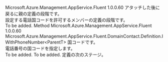 <Type Name="IWithPhoneCountryCode&lt;ParentT&gt;" FullName="Microsoft.Azure.Management.AppService.Fluent.DomainContact.Definition.IWithPhoneCountryCode&lt;ParentT&gt;">
  <TypeSignature Language="C#" Value="public interface IWithPhoneCountryCode&lt;ParentT&gt;" />
  <TypeSignature Language="ILAsm" Value=".class public interface auto ansi abstract IWithPhoneCountryCode`1&lt;ParentT&gt;" />
  <TypeSignature Language="DocId" Value="T:Microsoft.Azure.Management.AppService.Fluent.DomainContact.Definition.IWithPhoneCountryCode`1" />
  <TypeSignature Language="VB.NET" Value="Public Interface IWithPhoneCountryCode(Of ParentT)" />
  <TypeSignature Language="F#" Value="type IWithPhoneCountryCode&lt;'ParentT&gt; = interface" />
  <AssemblyInfo>
    <AssemblyName>Microsoft.Azure.Management.AppService.Fluent</AssemblyName>
    <AssemblyVersion>1.0.0.60</AssemblyVersion>
  </AssemblyInfo>
  <TypeParameters>
    <TypeParameter Name="ParentT" />
  </TypeParameters>
  <Interfaces />
  <Docs>
    <typeparam name="ParentT">アタッチした後に戻るに親の定義の段階です。</typeparam>
    <summary>
            設定する電話国コードを許可するメンバーの定義の段階です。
            </summary>
    <remarks>To be added.</remarks>
  </Docs>
  <Members>
    <Member MemberName="WithPhoneCountryCode">
      <MemberSignature Language="C#" Value="public Microsoft.Azure.Management.AppService.Fluent.DomainContact.Definition.IWithPhoneNumber&lt;ParentT&gt; WithPhoneCountryCode (Microsoft.Azure.Management.ResourceManager.Fluent.Core.CountryPhoneCode code);" />
      <MemberSignature Language="ILAsm" Value=".method public hidebysig newslot virtual instance class Microsoft.Azure.Management.AppService.Fluent.DomainContact.Definition.IWithPhoneNumber`1&lt;!ParentT&gt; WithPhoneCountryCode(class Microsoft.Azure.Management.ResourceManager.Fluent.Core.CountryPhoneCode code) cil managed" />
      <MemberSignature Language="DocId" Value="M:Microsoft.Azure.Management.AppService.Fluent.DomainContact.Definition.IWithPhoneCountryCode`1.WithPhoneCountryCode(Microsoft.Azure.Management.ResourceManager.Fluent.Core.CountryPhoneCode)" />
      <MemberSignature Language="VB.NET" Value="Public Function WithPhoneCountryCode (code As CountryPhoneCode) As IWithPhoneNumber(Of ParentT)" />
      <MemberSignature Language="F#" Value="abstract member WithPhoneCountryCode : Microsoft.Azure.Management.ResourceManager.Fluent.Core.CountryPhoneCode -&gt; Microsoft.Azure.Management.AppService.Fluent.DomainContact.Definition.IWithPhoneNumber&lt;'ParentT&gt;" Usage="iWithPhoneCountryCode.WithPhoneCountryCode code" />
      <MemberType>Method</MemberType>
      <AssemblyInfo>
        <AssemblyName>Microsoft.Azure.Management.AppService.Fluent</AssemblyName>
        <AssemblyVersion>1.0.0.60</AssemblyVersion>
      </AssemblyInfo>
      <ReturnValue>
        <ReturnType>Microsoft.Azure.Management.AppService.Fluent.DomainContact.Definition.IWithPhoneNumber&lt;ParentT&gt;</ReturnType>
      </ReturnValue>
      <Parameters>
        <Parameter Name="code" Type="Microsoft.Azure.Management.ResourceManager.Fluent.Core.CountryPhoneCode" />
      </Parameters>
      <Docs>
        <param name="code">国コードです。</param>
        <summary>
            電話番号の国コードを指定します。
            </summary>
        <returns>To be added.</returns>
        <remarks>To be added.</remarks>
        <return>定義の次のステージ。</return>
      </Docs>
    </Member>
  </Members>
</Type>